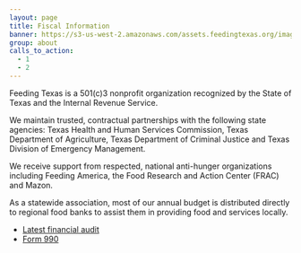 ```yaml
---
layout: page
title: Fiscal Information
banner: https://s3-us-west-2.amazonaws.com/assets.feedingtexas.org/images/banners/banner-02.jpg
group: about
calls_to_action:
  - 1
  - 2
---
```

Feeding Texas is a 501(c)3 nonprofit organization recognized by the State of Texas and the Internal Revenue Service. 

We maintain trusted, contractual partnerships with the following state agencies: Texas Health and Human Services Commission, Texas Department of Agriculture, Texas Department of Criminal Justice and Texas Division of Emergency Management. 

We receive support from respected, national anti-hunger organizations including Feeding America, the Food Research and Action Center (FRAC) and Mazon. 

As a statewide association, most of our annual budget is distributed directly to regional food banks to assist them in providing food and services locally.

* [Latest financial audit](https://s3-us-west-2.amazonaws.com/assets.feedingtexas.org/pdf/Latest_Audit.pdf)
* [Form 990](https://s3-us-west-2.amazonaws.com/assets.feedingtexas.org/pdf/Form_990.pdf)

